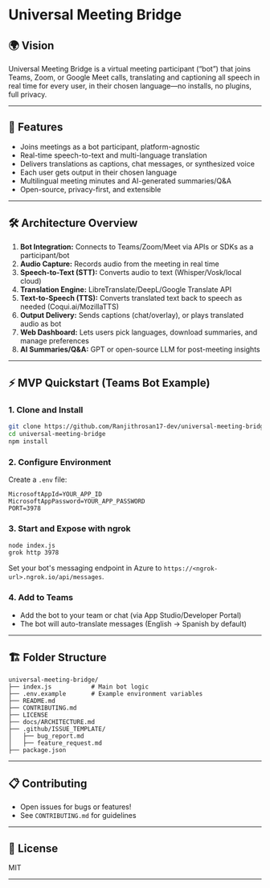 # Universal Meeting Bridge

## 🌍 Vision

Universal Meeting Bridge is a virtual meeting participant (“bot”) that joins Teams, Zoom, or Google Meet calls, translating and captioning all speech in real time for every user, in their chosen language—no installs, no plugins, full privacy.

---

## 🚀 Features

- Joins meetings as a bot participant, platform-agnostic
- Real-time speech-to-text and multi-language translation
- Delivers translations as captions, chat messages, or synthesized voice
- Each user gets output in their chosen language
- Multilingual meeting minutes and AI-generated summaries/Q&A
- Open-source, privacy-first, and extensible

---

## 🛠️ Architecture Overview

1. **Bot Integration:** Connects to Teams/Zoom/Meet via APIs or SDKs as a participant/bot
2. **Audio Capture:** Records audio from the meeting in real time
3. **Speech-to-Text (STT):** Converts audio to text (Whisper/Vosk/local cloud)
4. **Translation Engine:** LibreTranslate/DeepL/Google Translate API
5. **Text-to-Speech (TTS):** Converts translated text back to speech as needed (Coqui.ai/MozillaTTS)
6. **Output Delivery:** Sends captions (chat/overlay), or plays translated audio as bot
7. **Web Dashboard:** Lets users pick languages, download summaries, and manage preferences
8. **AI Summaries/Q&A:** GPT or open-source LLM for post-meeting insights

---

## ⚡ MVP Quickstart (Teams Bot Example)

### 1. Clone and Install

```bash
git clone https://github.com/Ranjithrosan17-dev/universal-meeting-bridge.git
cd universal-meeting-bridge
npm install
```

### 2. Configure Environment

Create a `.env` file:

```
MicrosoftAppId=YOUR_APP_ID
MicrosoftAppPassword=YOUR_APP_PASSWORD
PORT=3978
```

### 3. Start and Expose with ngrok

```bash
node index.js
grok http 3978
```
Set your bot's messaging endpoint in Azure to `https://<ngrok-url>.ngrok.io/api/messages`.

### 4. Add to Teams

- Add the bot to your team or chat (via App Studio/Developer Portal)
- The bot will auto-translate messages (English → Spanish by default)

---

## 🏗️ Folder Structure

```
universal-meeting-bridge/
├── index.js           # Main bot logic
├── .env.example       # Example environment variables
├── README.md
├── CONTRIBUTING.md
├── LICENSE
├── docs/ARCHITECTURE.md
├── .github/ISSUE_TEMPLATE/
│   ├── bug_report.md
│   ├── feature_request.md
├── package.json
```

---

## 📋 Contributing

- Open issues for bugs or features!
- See `CONTRIBUTING.md` for guidelines

---

## 📄 License

MIT

---